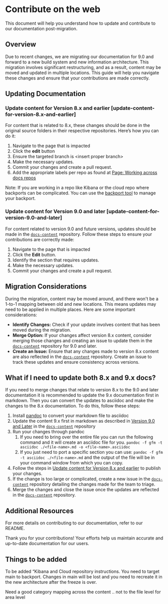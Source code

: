 # Contribute on the web

This document will help you understand how to update and contribute to our documentation post-migration.

## **Overview**

Due to recent changes, we are migrating our documentation for 9.0 and forward to a new build system and new information architecture. This migration involves significant restructuring, and as a result, content may be moved and updated in multiple locations. This guide will help you navigate these changes and ensure that your contributions are made correctly.

## **Updating Documentation**

### **Update content for Version 8.x and earlier** [update-content-for-version-8.x-and-earlier]

For content that is related to 8.x, these changes should be done in the original source folders in their respective repositories. Here’s how you can do it:

1. Navigate to the page that is impacted  
2. Click the **edit** button  
3. Ensure the targeted branch is \<insert proper branch\>  
4. Make the necessary updates.  
5. Commit your changes and create a pull request.  
6. Add the appropriate labels per repo as found at [Page: Working across docs repos](https://elasticco.atlassian.net/wiki/spaces/DOC/pages/61604182/Working+across+docs+repos)

Note: If you are working in a repo like Kibana or the cloud repo where backports can be complicated. You can use the [backport tool](https://github.com/sorenlouv/backport) to manage your backport.

### **Update content for Version 9.0 and later** [update-content-for-version-9.0-and-later]

For content related to version 9.0 and future versions, updates should be made in the [`docs-content`](https://github.com/elastic/docs-content)  repository. Follow these steps to ensure your contributions are correctly made:

1. Navigate to the page that is impacted  
2. Click the **Edit** button.  
3. Identify the section that requires updates.  
4. Make the necessary updates.  
5. Commit your changes and create a pull request.

## **Migration Considerations**

During the migration, content may be moved around, and there won't be a 1-to-1 mapping between old and new locations. This means updates may need to be applied in multiple places. Here are some important considerations:

* **Identify Changes:** Check if your update involves content that has been moved during the migration.  
* **Merge Option:** If your changes affect version 8.x content, consider merging those changes and creating an issue to update them in the [`docs-content`](https://github.com/elastic/docs-content) repository for 9.0 and later.  
* **Create an Issue:** Ensure that any changes made to version 8.x content are also reflected in the [`docs-content`](https://github.com/elastic/docs-content) repository. Create an issue to track these updates and ensure consistency across versions.

## **What if I need to update both 8.x and 9.x docs?**

If you need to merge changes that relate to version 8.x to the 9.0 and later documentation it is recommended to update the 9.x documentation first in markdown. Then you can convert the updates to asciidoc and make the changes to the 8.x documentation. To do this, follow these steps:

1. Install [pandoc](https://pandoc.org/installing.html) to convert your markdown file to asciidoc  
2. Update the content 9.x first in markdown as described in [Version 9.0 and Later](#update-content-for-version-9.0-and-later) in the [`docs-content`](https://github.com/elastic/docs-content) repository  
3. Run your changes through pandoc  
   1. If you need to bring over the entire file you can run the following command and it will create an asciidoc file for you. `pandoc -f gfm -t asciidoc ./<file-name>.md -o <file-name>.asciidoc`  
   2. If you just need to port a specific section you can use: `pandoc -f gfm -t asciidoc ./<file-name>.md` and the output of the file will be in your command window from which you can copy.  
4. Follow the steps in [Update content for Version 8.x and earlier](#update-content-for-version-8.x-and-earlier) to publish your changes.   
5. If the change is too large or complicated, create a new issue in the [`docs-content`](https://github.com/elastic/docs-content) repository detailing the changes made for the team to triage.  
6. Merge the changes and close the issue once the updates are reflected in the [`docs-content`](https://github.com/elastic/docs-content) repository.

## **Additional Resources**

For more details on contributing to our documentation, refer to our README.

Thank you for your contributions\! Your efforts help us maintain accurate and up-to-date documentation for our users.

## Things to be added

To be added “Kibana and Cloud repository instructions. You need to target main to backport. Changes in main will be lost and you need to recreate it in the new architecture after the freeze is over.

Need a good category mapping across the content .. not to the file level for area level
